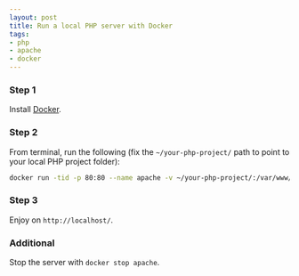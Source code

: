 ```yaml
---
layout: post
title: Run a local PHP server with Docker
tags:
- php
- apache
- docker
---
```


### Step 1
Install [Docker](https://www.docker.com/).

### Step 2
From terminal, run the following (fix the `~/your-php-project/` path to point to your local PHP project folder):
```bash
docker run -tid -p 80:80 --name apache -v ~/your-php-project/:/var/www/html nimmis/apache-php5
```

### Step 3
Enjoy on `http://localhost/`.

### Additional
Stop the server with `docker stop apache`.  
